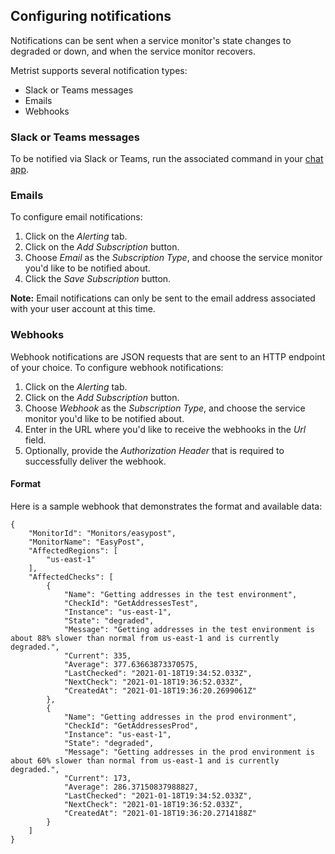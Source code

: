## Configuring notifications

Notifications can be sent when a service monitor's state changes to degraded or down, and when the service monitor recovers.

Metrist supports several notification types:

* Slack or Teams messages
* Emails
* Webhooks

### Slack or Teams messages

To be notified via Slack or Teams, run the associated command in your [chat app](chat-apps.md).

### Emails

To configure email notifications:

1. Click on the _Alerting_ tab.
2. Click on the _Add Subscription_ button.
3. Choose _Email_ as the _Subscription Type_, and choose the service monitor you'd like to be notified about.
4. Click the _Save Subscription_ button.

**Note:** Email notifications can only be sent to the email address associated with your user account at this time.

### Webhooks

Webhook notifications are JSON requests that are sent to an HTTP endpoint of your choice. To configure webhook notifications:

1. Click on the _Alerting_ tab.
2. Click on the _Add Subscription_ button.
3. Choose _Webhook_ as the _Subscription Type_, and choose the service monitor you'd like to be notified about.
4. Enter in the URL where you'd like to receive the webhooks in the _Url_ field.
5. Optionally, provide the _Authorization Header_ that is required to successfully deliver the webhook.

#### Format

Here is a sample webhook that demonstrates the format and available data:

```
{
    "MonitorId": "Monitors/easypost",
    "MonitorName": "EasyPost",
    "AffectedRegions": [
        "us-east-1"
    ],
    "AffectedChecks": [
        {
            "Name": "Getting addresses in the test environment",
            "CheckId": "GetAddressesTest",
            "Instance": "us-east-1",
            "State": "degraded",
            "Message": "Getting addresses in the test environment is about 88% slower than normal from us-east-1 and is currently degraded.",
            "Current": 335,
            "Average": 377.63663873370575,
            "LastChecked": "2021-01-18T19:34:52.033Z",
            "NextCheck": "2021-01-18T19:36:52.033Z",
            "CreatedAt": "2021-01-18T19:36:20.2699061Z"
        },
        {
            "Name": "Getting addresses in the prod environment",
            "CheckId": "GetAddressesProd",
            "Instance": "us-east-1",
            "State": "degraded",
            "Message": "Getting addresses in the prod environment is about 60% slower than normal from us-east-1 and is currently degraded.",
            "Current": 173,
            "Average": 286.37150837988827,
            "LastChecked": "2021-01-18T19:34:52.033Z",
            "NextCheck": "2021-01-18T19:36:52.033Z",
            "CreatedAt": "2021-01-18T19:36:20.2714188Z"
        }
    ]
}
```

